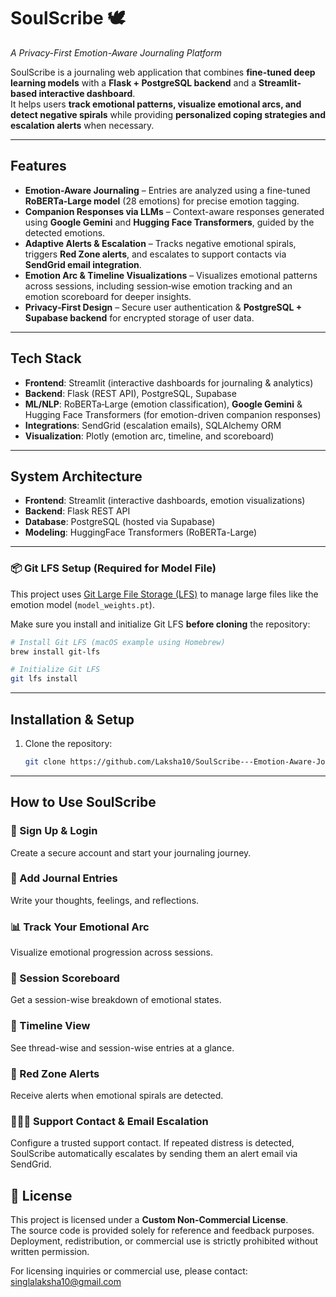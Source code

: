 # **SoulScribe** 🕊️  
*A Privacy-First Emotion-Aware Journaling Platform*  

SoulScribe is a journaling web application that combines **fine-tuned deep learning models** with a **Flask + PostgreSQL backend** and a **Streamlit-based interactive dashboard**.  
It helps users **track emotional patterns, visualize emotional arcs, and detect negative spirals** while providing **personalized coping strategies and escalation alerts** when necessary.

---

## **Features**
- **Emotion-Aware Journaling** – Entries are analyzed using a fine-tuned **RoBERTa‑Large model** (28 emotions) for precise emotion tagging.  
- **Companion Responses via LLMs** – Context-aware responses generated using **Google Gemini** and **Hugging Face Transformers**, guided by the detected emotions.  
- **Adaptive Alerts & Escalation** – Tracks negative emotional spirals, triggers **Red Zone alerts**, and escalates to support contacts via **SendGrid email integration**.  
- **Emotion Arc & Timeline Visualizations** – Visualizes emotional patterns across sessions, including session‑wise emotion tracking and an emotion scoreboard for deeper insights.  
- **Privacy‑First Design** – Secure user authentication & **PostgreSQL + Supabase backend** for encrypted storage of user data.  

---

## **Tech Stack**
- **Frontend**: Streamlit (interactive dashboards for journaling & analytics)  
- **Backend**: Flask (REST API), PostgreSQL, Supabase  
- **ML/NLP**: RoBERTa‑Large (emotion classification), **Google Gemini** & Hugging Face Transformers (for emotion-driven companion responses)  
- **Integrations**: SendGrid (escalation emails), SQLAlchemy ORM  
- **Visualization**: Plotly (emotion arc, timeline, and scoreboard)  

---

## **System Architecture**
- **Frontend**: Streamlit (interactive dashboards, emotion visualizations)  
- **Backend**: Flask REST API  
- **Database**: PostgreSQL (hosted via Supabase)  
- **Modeling**: HuggingFace Transformers (RoBERTa-Large)  

---
### 📦 Git LFS Setup (Required for Model File)

This project uses [Git Large File Storage (LFS)](https://git-lfs.github.com/) to manage large files like the emotion model (`model_weights.pt`).

Make sure you install and initialize Git LFS **before cloning** the repository:

```bash
# Install Git LFS (macOS example using Homebrew)
brew install git-lfs

# Initialize Git LFS
git lfs install
```
---

## **Installation & Setup**
1. Clone the repository:
   ```bash
   git clone https://github.com/Laksha10/SoulScribe---Emotion-Aware-Journaling-Web-App.git
   ```
---
## **How to Use SoulScribe**

### 📝 Sign Up & Login  
Create a secure account and start your journaling journey.

### 📔 Add Journal Entries  
Write your thoughts, feelings, and reflections.

### 📊 Track Your Emotional Arc  
Visualize emotional progression across sessions.

### 🎯 Session Scoreboard  
Get a session-wise breakdown of emotional states.

### 🧭 Timeline View  
See thread-wise and session-wise entries at a glance.

### 🚨 Red Zone Alerts  
Receive alerts when emotional spirals are detected.

### 🧑‍🤝‍🧑 Support Contact & Email Escalation  
Configure a trusted support contact. If repeated distress is detected, SoulScribe automatically escalates by sending them an alert email via SendGrid.

## 📄 License

This project is licensed under a **Custom Non-Commercial License**.  
The source code is provided solely for reference and feedback purposes.  
Deployment, redistribution, or commercial use is strictly prohibited without written permission.

For licensing inquiries or commercial use, please contact: singlalaksha10@gmail.com

